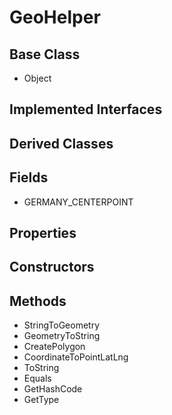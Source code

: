 # GeoHelper
## Base Class
- Object
## Implemented Interfaces
## Derived Classes
## Fields
- GERMANY_CENTERPOINT
## Properties
## Constructors
## Methods
- StringToGeometry
- GeometryToString
- CreatePolygon
- CoordinateToPointLatLng
- ToString
- Equals
- GetHashCode
- GetType
